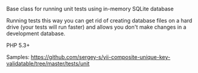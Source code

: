 Base class for running unit tests using in-memory SQLite database

Running tests this way you can get rid of creating database files on a hard
drive (your tests will run faster) and allows you don't make changes in a 
development database.

PHP 5.3+ 

Samples: https://github.com/sergey-s/yii-composite-unique-key-validatable/tree/master/tests/unit
